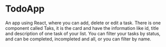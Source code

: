 # TodoApp

An app using React, where you can add, delete or edit a task. There is one component called Taks, it is the card and have the information like id, title and description of one task of your list. You can filter your tasks by status, and can be completed, incompleted and all, or you can filter by name.

